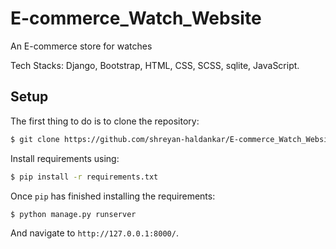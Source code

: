 # E-commerce_Watch_Website


An E-commerce store for watches

Tech Stacks:
Django, Bootstrap, HTML, CSS, SCSS, sqlite, JavaScript.

## Setup

The first thing to do is to clone the repository:

```sh
$ git clone https://github.com/shreyan-haldankar/E-commerce_Watch_Website.git
```

Install requirements using:

```sh
$ pip install -r requirements.txt
```

Once `pip` has finished installing the requirements:
```sh      
$ python manage.py runserver
```
And navigate to `http://127.0.0.1:8000/`.
